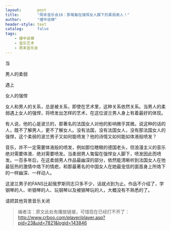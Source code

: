 ```yaml
---
layout:       post
title:        "周末音乐会16：那匍匐在强悍女人脚下的柔弱男人！"
author:       "缠中说禅"
header-style: text
catalog:      false
tags:
    - 缠中说禅
    - 音乐艺术
    - 周末音乐会
---
```


当

男人的柔弱

遇上

女人的强悍



女人和男人的关系，总是被关系，即使在艺术里，这种关系依然关系。当男人的柔弱遇上女人的强悍，将喷发出怎样的艺术，在这位波兰男人身上有着最好的体现。



有人说，他的心是波兰的，那著名的法国女人对他的影响微乎其微。说这种的话的人，既不了解男人，更不了解女人。没有法国，没有法国女人，没有那法国女人的强悍，这个柔弱的波兰男子又如何能喷发？他的诗情又如何能如体液般喷发？



音乐，并不一定需要体液般的喷发，例如那位瞎眼的德国老头，但浪漫主义的音乐绝对需要体液、绝对需要喷发。当柔弱男人匍匐在强悍女人脚下，喷发因此而喷发。一百多年后，在这柔弱男人作品最幽深的部分，依然能清晰听到法国女人在他最狂热的激情中烙下的情疤，和那最著名的中国女人在她最宠信的面首身上所烙下的一样幽深、一样动人。



这波兰男子的FANS比起俄罗斯同志只多不少，话就点到为止。作品不介绍了，学钢琴的人、听钢琴的人、玩钢琴以及被钢琴玩的人，大概没有不熟悉的了。



请把其他背景音乐关闭



> 编者注：原文此处有播放链接，可惜现在已经打不开了：http://www.crboo.com/player/player.asp?pid=23&uid=7821&logid=143846
